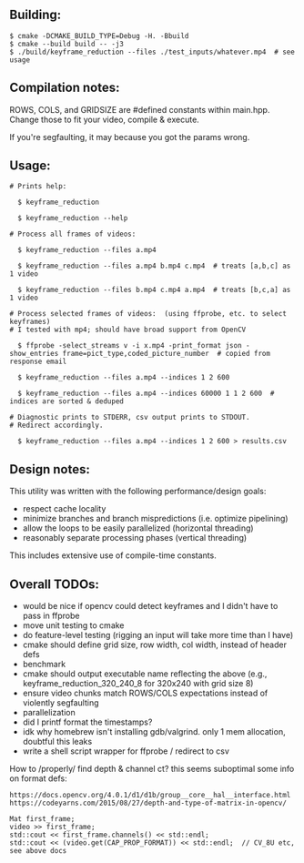 Building:
--------

    $ cmake -DCMAKE_BUILD_TYPE=Debug -H. -Bbuild
    $ cmake --build build -- -j3
    $ ./build/keyframe_reduction --files ./test_inputs/whatever.mp4  # see usage

Compilation notes:
------------------

  ROWS, COLS, and GRIDSIZE are #defined constants within main.hpp.
  Change those to fit your video, compile & execute.

  If you're segfaulting, it may because you got the params wrong.


Usage:
------

    # Prints help:

      $ keyframe_reduction

      $ keyframe_reduction --help

    # Process all frames of videos:

      $ keyframe_reduction --files a.mp4

      $ keyframe_reduction --files a.mp4 b.mp4 c.mp4  # treats [a,b,c] as 1 video

      $ keyframe_reduction --files b.mp4 c.mp4 a.mp4  # treats [b,c,a] as 1 video

    # Process selected frames of videos:  (using ffprobe, etc. to select keyframes)
    # I tested with mp4; should have broad support from OpenCV

      $ ffprobe -select_streams v -i x.mp4 -print_format json -show_entries frame=pict_type,coded_picture_number  # copied from response email

      $ keyframe_reduction --files a.mp4 --indices 1 2 600

      $ keyframe_reduction --files a.mp4 --indices 60000 1 1 2 600  # indices are sorted & deduped

    # Diagnostic prints to STDERR, csv output prints to STDOUT.
    # Redirect accordingly.

      $ keyframe_reduction --files a.mp4 --indices 1 2 600 > results.csv


Design notes:
-------------

This utility was written with the following performance/design goals:

  - respect cache locality
  - minimize branches and branch mispredictions (i.e. optimize pipelining)
  - allow the loops to be easily parallelized (horizontal threading)
  - reasonably separate processing phases (vertical threading)

This includes extensive use of compile-time constants.

Overall TODOs:
--------------
  - would be nice if opencv could detect keyframes and I didn't have to pass in ffprobe
  - move unit testing to cmake
  - do feature-level testing (rigging an input will take more time than I have)
  - cmake should define grid size, row width, col width, instead of header defs
  - benchmark
  - cmake should output executable name reflecting the above (e.g., keyframe\_reduction\_320\_240\_8 for 320x240 with grid size 8)
  - ensure video chunks match ROWS/COLS expectations instead of violently segfaulting
  - parallelization
  - did I printf format the timestamps?
  - idk why homebrew isn't installing gdb/valgrind.  only 1 mem allocation, doubtful this leaks
  - write a shell script wrapper for ffprobe / redirect to csv

How to /properly/ find depth & channel ct?  this seems suboptimal
some info on format defs:

    https://docs.opencv.org/4.0.1/d1/d1b/group__core__hal__interface.html
    https://codeyarns.com/2015/08/27/depth-and-type-of-matrix-in-opencv/

    Mat first_frame;
    video >> first_frame;
    std::cout << first_frame.channels() << std::endl;
    std::cout << (video.get(CAP_PROP_FORMAT)) << std::endl;  // CV_8U etc, see above docs
